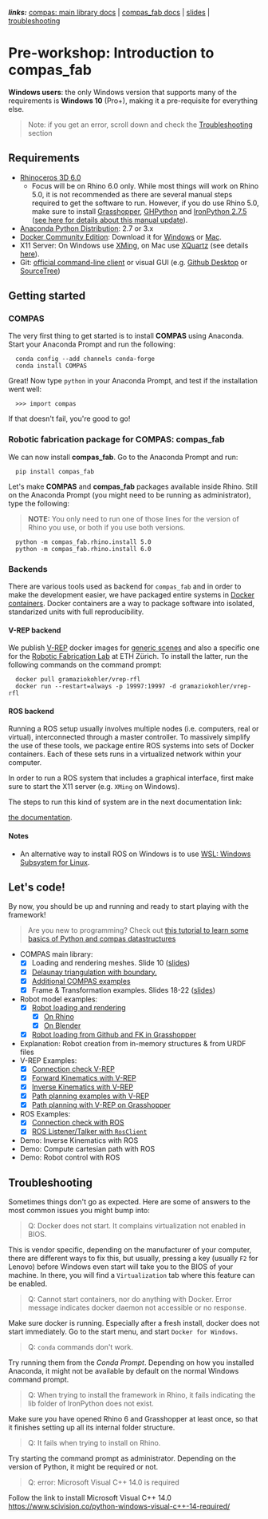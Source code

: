 _**links:**_ [compas: main library docs](https://compas-dev.github.io/main/) | [compas_fab docs](https://gramaziokohler.github.io/compas_fab/latest/) | [slides](slides.pdf) | [troubleshooting](#troubleshooting)

# Pre-workshop: Introduction to compas_fab

**Windows users**: the only Windows version that supports many of the requirements is **Windows 10** (Pro+), making it a pre-requisite for everything else.

> Note: if you get an error, scroll down and check the [Troubleshooting](#troubleshooting) section

## Requirements

* [Rhinoceros 3D 6.0](https://www.rhino3d.com/)
    * Focus will be on Rhino 6.0 only. While most things will work on Rhino 5.0, it is not recommended as there are several manual steps required to get the software to run. However, if you do use Rhino 5.0, make sure to install [Grasshopper](https://www.grasshopper3d.com/), [GHPython](https://www.food4rhino.com/app/ghpython) and [IronPython 2.7.5](https://github.com/IronLanguages/main/releases/tag/ipy-2.7.5) ([see here for details about this manual update](https://compas-dev.github.io/main/environments/rhino.html#ironpython-1)).
* [Anaconda Python Distribution](https://www.anaconda.com/download/): 2.7 or 3.x
* [Docker Community Edition](https://www.docker.com/get-started): Download it for [Windows](https://store.docker.com/editions/community/docker-ce-desktop-windows) or [Mac](https://store.docker.com/editions/community/docker-ce-desktop-mac).
* X11 Server: On Windows use [XMing](https://sourceforge.net/projects/xming/), on Mac use [XQuartz](https://www.xquartz.org/) (see details [here](https://medium.com/@mreichelt/how-to-show-x11-windows-within-docker-on-mac-50759f4b65cb)).
* Git: [official command-line client](https://git-scm.com/) or visual GUI (e.g. [Github Desktop](https://desktop.github.com/) or [SourceTree](https://www.sourcetreeapp.com/))

## Getting started

### COMPAS

The very first thing to get started is to install **COMPAS** using Anaconda. Start your Anaconda Prompt and run the following:

      conda config --add channels conda-forge
      conda install COMPAS

Great! Now type `python` in your Anaconda Prompt, and test if the installation went well:

      >>> import compas

If that doesn't fail, you're good to go!

### Robotic fabrication package for COMPAS: compas_fab

We can now install **compas_fab**. Go to the Anaconda Prompt and run:

      pip install compas_fab

Let's make **COMPAS** and **compas_fab** packages available inside Rhino. Still on the Anaconda Prompt (you might need to be running as administrator), type the following:

> **NOTE:** 
> You only need to run one of those lines for the version of Rhino you use, or both if you use both versions.

      python -m compas_fab.rhino.install 5.0
      python -m compas_fab.rhino.install 6.0

### Backends

There are various tools used as backend for `compas_fab` and in order to make the development easier, we have packaged entire systems in  [Docker containers](https://www.docker.com/resources/what-container). Docker containers are a way to package software into isolated, standarized units with full reproducibility. 

#### V-REP backend

We publish [V-REP](http://www.coppeliarobotics.com/) docker images for [generic scenes](https://hub.docker.com/r/gramaziokohler/vrep/) and also a specific one for the [Robotic Fabrication Lab](https://hub.docker.com/r/gramaziokohler/vrep-rfl/) at ETH Zürich. To install the latter, run the following commands on the command prompt:

      docker pull gramaziokohler/vrep-rfl
      docker run --restart=always -p 19997:19997 -d gramaziokohler/vrep-rfl

#### ROS backend

Running a ROS setup usually involves multiple nodes (i.e. computers, real or virtual), interconnected through a master controller. To massively simplify the use of these tools, we package entire ROS systems into sets of Docker containers. Each of these sets runs in a virtualized network within your computer.   

In order to run a ROS system that includes a graphical interface, first make sure to start the X11 server (e.g. `XMing` on Windows).

The steps to run this kind of system are in the next documentation link:

[the documentation](https://gramaziokohler.github.io/compas_fab/latest/backends/ros.html#entire-ros-systems-1).

#### Notes

* An alternative way to install ROS on Windows is to use [WSL: Windows Subsystem for Linux](https://docs.microsoft.com/en-us/windows/wsl/install-win10).

## Let's code!

By now, you should be up and running and ready to start playing with the framework!

> Are you new to programming? Check out [this tutorial to learn some basics of Python and compas datastructures](https://compas-dev.github.io/main/tutorial/datastructures/mesh.html)

- COMPAS main library:
  - [x] Loading and rendering meshes. Slide 10 ([slides](slides.pdf))
  - [x] [Delaunay triangulation with boundary.](https://compas-dev.github.io/main/examples/delaunay-with-boundary.html)
  - [X] [Additional COMPAS examples](https://compas-dev.github.io/main/examples.html)
  - [x] Frame & Transformation examples. Slides 18-22 ([slides](slides.pdf))
- Robot model examples:
  - [X] [Robot loading and rendering](https://gramaziokohler.github.io/compas_fab/latest/examples/03_kinematic_model.html#visualizing-robot-models-1)
    - [X] [On Rhino](https://gramaziokohler.github.io/compas_fab/latest/_downloads/robot-artist-rhino.py)
    - [X] [On Blender](https://gramaziokohler.github.io/compas_fab/latest/_downloads/robot-artist-blender.py)
  - [X] [Robot loading from Github and FK in Grasshopper](https://gramaziokohler.github.io/compas_fab/latest/_downloads/robot-artist-grasshopper.ghx)
- Explanation: Robot creation from in-memory structures & from URDF files
- V-REP Examples:
  - [X] [Connection check V-REP](https://gramaziokohler.github.io/compas_fab/latest/examples/05_simulation_with_vrep.html#first-step-1)
  - [X] [Forward Kinematics with V-REP](https://gramaziokohler.github.io/compas_fab/latest/examples/05_simulation_with_vrep.html#moving-robots-1)
  - [X] [Inverse Kinematics with V-REP](https://gramaziokohler.github.io/compas_fab/latest/examples/05_simulation_with_vrep.html#inverse-kinematics-1)
  - [X] [Path planning examples with V-REP](https://gramaziokohler.github.io/compas_fab/latest/examples/05_simulation_with_vrep.html#basic-path-planning-example-1)
  - [X] [Path planning with V-REP on Grasshopper](https://gramaziokohler.github.io/compas_fab/latest/examples/05_simulation_with_vrep.html#grasshopper-integration-1)
- ROS Examples:
  - [X] [Connection check with ROS](https://gramaziokohler.github.io/compas_fab/latest/examples/06_ros_examples.html#first-step-1)
  - [X] [ROS Listener/Talker with `RosClient`](https://gramaziokohler.github.io/compas_fab/latest/examples/06_ros_examples.html#hello-world-1)
- Demo: Inverse Kinematics with ROS
- Demo: Compute cartesian path with ROS
- Demo: Robot control with ROS

## Troubleshooting

Sometimes things don't go as expected. Here are some of answers to the most common issues you might bump into:

> Q: Docker does not start. It complains virtualization not enabled in BIOS.

This is vendor specific, depending on the manufacturer of your computer, there are different ways to fix this, but usually, pressing a key (usually `F2` for Lenovo) before Windows even start will take you to the BIOS of your machine. In there, you will find a `Virtualization` tab where this feature can be enabled.

> Q: Cannot start containers, nor do anything with Docker. Error message indicates docker daemon not accessible or no response.

Make sure docker is running. Especially after a fresh install, docker does not start immediately. Go to the start menu, and start `Docker for Windows`.

> Q: `conda` commands don't work.

Try running them from the *Conda Prompt*. Depending on how you installed Anaconda, it might not be available by default on the normal Windows command prompt.

> Q: When trying to install the framework in Rhino, it fails indicating the lib folder of IronPython does not exist.

Make sure you have opened Rhino 6 and Grasshopper at least once, so that it finishes setting up all its internal folder structure.

> Q: It fails when trying to install on Rhino.

Try starting the command prompt as administrator. Depending on the version of Python, it might be required or not.

> Q: error: Microsoft Visual C++ 14.0 is required

Follow the link to install Microsoft Visual C++ 14.0
https://www.scivision.co/python-windows-visual-c++-14-required/
